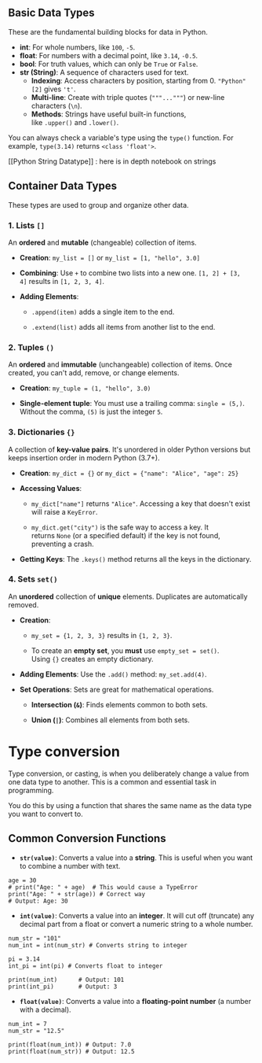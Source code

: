 ## Basic Data Types
These are the fundamental building blocks for data in Python.

- **int**: For whole numbers, like `100`, `-5`.
- **float**: For numbers with a decimal point, like `3.14`, `-0.5`.
- **bool**: For truth values, which can only be `True` or `False`.
- **str (String)**: A sequence of characters used for text.
	- **Indexing**: Access characters by position, starting from 0. `"Python"[2]` gives `'t'`.
	- **Multi-line**: Create with triple quotes (`"""..."""`) or new-line characters (`\n`).
	- **Methods**: Strings have useful built-in functions, like `.upper()` and `.lower()`.

You can always check a variable's type using the `type()` function. For example, `type(3.14)` returns `<class 'float'>`.

[[Python String Datatype]] : here is in depth notebook on strings

## Container Data Types

These types are used to group and organize other data.

### 1. Lists `[]`

An **ordered** and **mutable** (changeable) collection of items.

- **Creation**: `my_list = []` or `my_list = [1, "hello", 3.0]`
    
- **Combining**: Use `+` to combine two lists into a new one. `[1, 2] + [3, 4]` results in `[1, 2, 3, 4]`.
    
- **Adding Elements**:
    
    - `.append(item)` adds a single item to the end.
        
    - `.extend(list)` adds all items from another list to the end.
        

### 2. Tuples `()`

An **ordered** and **immutable** (unchangeable) collection of items. Once created, you can't add, remove, or change elements.

- **Creation**: `my_tuple = (1, "hello", 3.0)`
    
- **Single-element tuple**: You must use a trailing comma: `single = (5,)`. Without the comma, `(5)` is just the integer `5`.
    

### 3. Dictionaries `{}`

A collection of **key-value pairs**. It's unordered in older Python versions but keeps insertion order in modern Python (3.7+).

- **Creation**: `my_dict = {}` or `my_dict = {"name": "Alice", "age": 25}`
    
- **Accessing Values**:
    
    - `my_dict["name"]` returns `"Alice"`. Accessing a key that doesn't exist will raise a `KeyError`.
        
    - `my_dict.get("city")` is the safe way to access a key. It returns `None` (or a specified default) if the key is not found, preventing a crash.
        
- **Getting Keys**: The `.keys()` method returns all the keys in the dictionary.
    

### 4. Sets `set()`

An **unordered** collection of **unique** elements. Duplicates are automatically removed.

- **Creation**:
    
    - `my_set = {1, 2, 3, 3}` results in `{1, 2, 3}`.
        
    - To create an **empty set**, you **must** use `empty_set = set()`. Using `{}` creates an empty dictionary.
        
- **Adding Elements**: Use the `.add()` method: `my_set.add(4)`.
    
- **Set Operations**: Sets are great for mathematical operations.
    
    - **Intersection (`&`)**: Finds elements common to both sets.
        
    - **Union (`|`)**: Combines all elements from both sets.

# Type conversion
Type conversion, or casting, is when you deliberately change a value from one data type to another. This is a common and essential task in programming.

You do this by using a function that shares the same name as the data type you want to convert to.

## Common Conversion Functions

- **`str(value)`**: Converts a value into a **string**. This is useful when you want to combine a number with text.

```
age = 30
# print("Age: " + age)  # This would cause a TypeError
print("Age: " + str(age)) # Correct way
# Output: Age: 30
```

- **`int(value)`**: Converts a value into an **integer**. It will cut off (truncate) any decimal part from a float or convert a numeric string to a whole number.

```
num_str = "101"
num_int = int(num_str) # Converts string to integer

pi = 3.14
int_pi = int(pi) # Converts float to integer

print(num_int)      # Output: 101
print(int_pi)       # Output: 3
```

- **`float(value)`**: Converts a value into a **floating-point number** (a number with a decimal).

```
num_int = 7
num_str = "12.5"

print(float(num_int)) # Output: 7.0
print(float(num_str)) # Output: 12.5
```